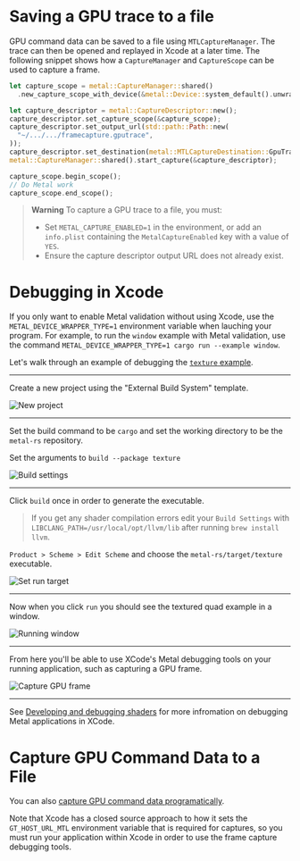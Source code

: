 # Saving a GPU trace to a file

GPU command data can be saved to a file using `MTLCaptureManager`. The trace can then be opened and replayed in Xcode at a later time. The following snippet shows how a `CaptureManager` and `CaptureScope` can be used to capture a frame.
```rust
let capture_scope = metal::CaptureManager::shared()
  .new_capture_scope_with_device(&metal::Device::system_default().unwrap());

let capture_descriptor = metal::CaptureDescriptor::new();
capture_descriptor.set_capture_scope(&capture_scope);
capture_descriptor.set_output_url(std::path::Path::new(
  "~/.../.../framecapture.gputrace",
));
capture_descriptor.set_destination(metal::MTLCaptureDestination::GpuTraceDocument);
metal::CaptureManager::shared().start_capture(&capture_descriptor);

capture_scope.begin_scope();
// Do Metal work
capture_scope.end_scope();
```

> **Warning**
> To capture a GPU trace to a file, you must:
> - Set `METAL_CAPTURE_ENABLED=1` in the environment, or add an `info.plist` containing the `MetalCaptureEnabled` key with a value of `YES`.
> - Ensure the capture descriptor output URL does not already exist.

# Debugging in Xcode

If you only want to enable Metal validation without using Xcode, use the `METAL_DEVICE_WRAPPER_TYPE=1` environment variable when lauching your program. For example, to run the `window` example with Metal validation, use the command `METAL_DEVICE_WRAPPER_TYPE=1 cargo run --example window`.

Let's walk through an example of debugging the [`texture` example](/examples/texture).

---

Create a new project using the "External Build System" template.

![New project](./new-project.png)

---


Set the build command to be `cargo` and set the working directory to be the `metal-rs` repository.

Set the arguments to `build --package texture`

![Build settings](./build-settings.png)

---

Click `build` once in order to generate the executable.

> If you get any shader compilation errors edit your `Build Settings` with `LIBCLANG_PATH=/usr/local/opt/llvm/lib` after running `brew install llvm`.

`Product > Scheme > Edit Scheme` and choose the `metal-rs/target/texture` executable.

![Set run target](./set-run-target.png)

---

Now when you click `run` you should see the textured quad example in a window.

![Running window](./running-window.png)

---

From here you'll be able to use XCode's Metal debugging tools on your running application, such as capturing a GPU frame.

![Capture GPU frame](./capture-gpu-frame.png)

---

See [Developing and debugging shaders](https://developer.apple.com/documentation/metal/shader_authoring/developing_and_debugging_metal_shaders) for more infromation on
debugging Metal applications in XCode.

# Capture GPU Command Data to a File

You can also [capture GPU command data programatically](https://developer.apple.com/documentation/metal/frame_capture_debugging_tools/capturing_gpu_command_data_programmatically). 

Note that Xcode has a closed source approach to how it sets the `GT_HOST_URL_MTL` environment variable that is required for captures, so you must run your application within Xcode in order to use the frame capture debugging tools.
